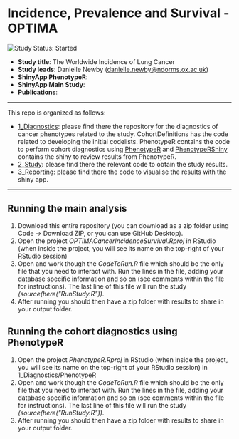 # Incidence, Prevalence and Survival - OPTIMA
<img src="https://img.shields.io/badge/Study%20Status-Started-blue.svg" alt="Study Status: Started">

- **Study title**: The Worldwide Incidence of Lung Cancer
- **Study leads**: Danielle Newby (danielle.newby@ndorms.ox.ac.uk)
- **ShinyApp PhenotypeR**:
- **ShinyApp Main Study**:
- **Publications**:

---

This repo is organized as follows:
- [1_Diagnostics](https://github.com/oxford-pharmacoepi/OPTIMA_incidence_survival/tree/main/1_Diagnostics): please find there the repository for the diagnostics of cancer phenotypes related to the study. CohortDefinitions has the code related to developing the initial codelists. PhenotypeR contains the code to perform cohort diagnostics using [PhenotypeR](https://github.com/oxford-pharmacoepi/OPTIMA_incidence_survival/tree/main/1_Diagnostics/PhenotypeR) and [PhenotypeRShiny](https://github.com/oxford-pharmacoepi/OPTIMA_incidence_survival/tree/main/1_Diagnostics/PhenotypeRShiny) contains the shiny to review results from PhenotypeR.
- [2_Study](https://github.com/oxford-pharmacoepi/OPTIMA_incidence_survival/tree/main/2_Study): please find there the relevant code to obtain the study results.
- [3_Reporting](https://github.com/oxford-pharmacoepi/OPTIMA_incidence_survival/tree/main/3_Reporting): please find there the code to visualise the results with the shiny app.

---

## Running the main analysis
1) Download this entire repository (you can download as a zip folder using Code -> Download ZIP, or you can use GitHub Desktop). 
2) Open the project <i>OPTIMACancerIncidenceSurvival.Rproj</i> in RStudio (when inside the project, you will see its name on the top-right of your RStudio session)
3) Open and work though the <i>CodeToRun.R</i> file which should be the only file that you need to interact with. Run the lines in the file, adding your database specific information and so on (see comments within the file for instructions). The last line of this file will run the study <i>(source(here("RunStudy.R"))</i>.     
4) After running you should then have a zip folder with results to share in your output folder.

## Running the cohort diagnostics using PhenotypeR
1) Open the project <i>PhenotypeR.Rproj</i> in RStudio (when inside the project, you will see its name on the top-right of your RStudio session) in 1_Diagnostics/PhenotypeR
2) Open and work though the <i>CodeToRun.R</i> file which should be the only file that you need to interact with. Run the lines in the file, adding your database specific information and so on (see comments within the file for instructions). The last line of this file will run the study <i>(source(here("RunStudy.R"))</i>.     
3) After running you should then have a zip folder with results to share in your output folder.
